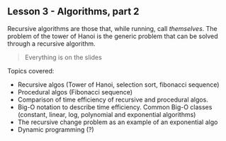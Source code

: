 ## Lesson 3 - Algorithms, part 2

Recursive algorithms are those that, while running, call *themselves*.
The problem of the tower of Hanoi is the generic problem that can be solved through a recursive algorithm.

> Everything is on the slides

Topics covered:
- Recursive algos (Tower of Hanoi, selection sort, fibonacci sequence)
- Procedural algos (Fibonacci sequence)
- Comparison of time efficiency of recursive and procedural algos.
- Big-O notation to describe time efficiency. Common Big-O classes (constant, linear, log, polynomial and exponential algorithms)
- The recursive change problem as an example of an exponential algo
- Dynamic programming (?)